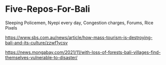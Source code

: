 # Five-Repos-For-Bali

Sleeping Policemen, Nyepi every day, Congestion charges, Forums, Rice Pixels

https://www.sbs.com.au/news/article/how-mass-tourism-is-destroying-bali-and-its-culture/zzwf1ycsv

https://news.mongabay.com/2021/11/with-loss-of-forests-bali-villages-find-themselves-vulnerable-to-disaster/
